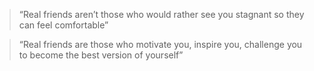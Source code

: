 >“Real friends aren’t those who would rather see you stagnant so they can feel comfortable”

>“Real friends are those who motivate you, inspire you, challenge you to become the best version of yourself”


